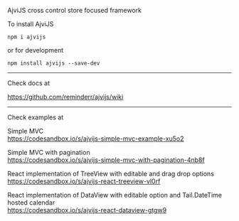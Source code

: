 AjviJS cross control store focused framework

To install AjviJS

<code>npm i ajvijs</code>

or for development

<code>npm install ajvijs --save-dev</code>

-------------------------

Check docs at 

https://github.com/reminderr/ajvijs/wiki

-------------------------

Check examples at 

Simple MVC <br>
https://codesandbox.io/s/ajvijs-simple-mvc-example-xu5o2

Simple MVC with pagination<br>
https://codesandbox.io/s/ajvijs-simple-mvc-with-pagination-4nb8f

React implementation of TreeView with editable and drag drop options<br>
https://codesandbox.io/s/ajvijs-react-treeview-vl0rf

React implementation of DataView with editable option and Tail.DateTime hosted calendar<br>
https://codesandbox.io/s/ajvijs-react-dataview-gtgw9
